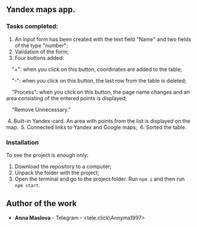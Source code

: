 ## Yandex maps app.

### Tasks completed:
1. An input form has been created with the text field "Name" and two fields of the type "number";
2. Validation of the form;
3. Four buttons added:

    "+": when you click on this button, coordinates are added to the table;
    
    "-": when you click on this button, the last row from the table is deleted;
    
    "Process": when you click on this button, the page name changes and an area consisting of the entered points is displayed;
    
    "Remove Unnecessary."
    
 4. Built-in Yandex-card. An area with points from the list is displayed on the map.
 5. Connected links to Yandex and Google maps;
 6. Sorted the table.
 
 ### Installation

To see the project is enough only:
1. Download the repository to a computer;
2. Unpack the folder with the project;
3. Open the terminal and go to the project folder. Run ```npm i``` and then run ```npm start```.

## Author of the work

* **Anna Maslova**  - Telegram - <tele.click\Annyma1997>
